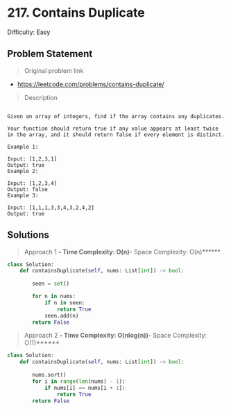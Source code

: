 #  217. Contains Duplicate

Difficulty: Easy

## Problem Statement

> Original problem link

* https://leetcode.com/problems/contains-duplicate/

> Description

```

Given an array of integers, find if the array contains any duplicates.

Your function should return true if any value appears at least twice in the array, and it should return false if every element is distinct.

Example 1:

Input: [1,2,3,1]
Output: true
Example 2:

Input: [1,2,3,4]
Output: false
Example 3:

Input: [1,1,1,3,3,4,3,2,4,2]
Output: true
```

## Solutions

> Approach 1
******- Time Complexity: O(n)******- Space Complexity: O(n)******

```python
class Solution:
    def containsDuplicate(self, nums: List[int]) -> bool:
        
        seen = set()

        for n in nums:
            if n in seen:
                return True
            seen.add(n)
        return False
```


> Approach 2
******- Time Complexity: O(nlog(n))******- Space Complexity: O(1)******

```python
class Solution:
    def containsDuplicate(self, nums: List[int]) -> bool:
        
        nums.sort() 
        for i in range(len(nums) - 1):
            if nums[i] == nums[i + 1]:
                return True
        return False
```